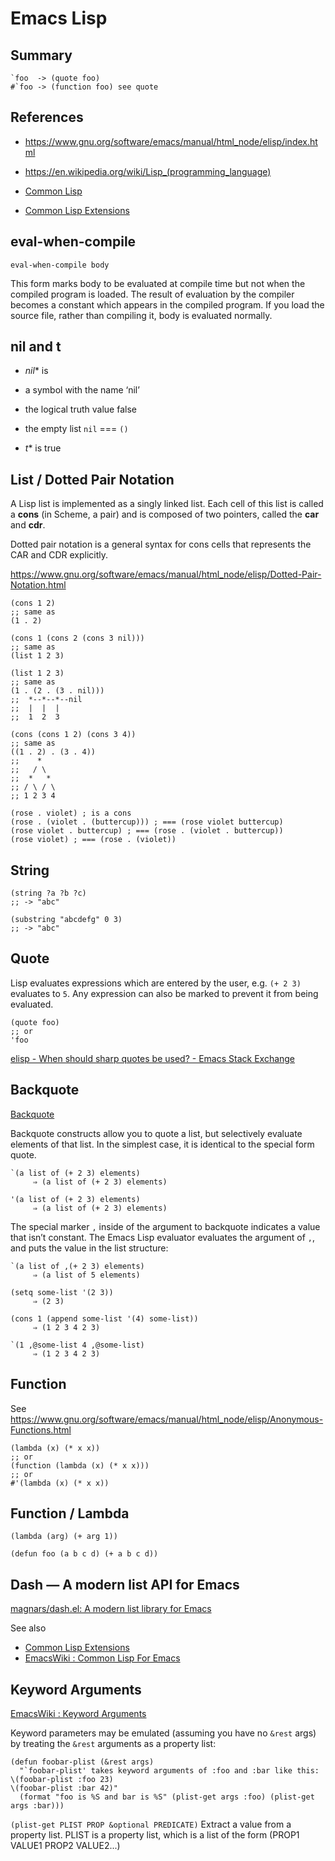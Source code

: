 # Emacs Lisp

## Summary

```
`foo  -> (quote foo)
#`foo -> (function foo) see quote
```

## References

- https://www.gnu.org/software/emacs/manual/html_node/elisp/index.html
- https://en.wikipedia.org/wiki/Lisp_(programming_language)

- [Common Lisp](https://lisp-lang.org)
- [Common Lisp Extensions](https://www.gnu.org/software/emacs/manual/html_mono/cl.html)

## eval-when-compile

`eval-when-compile body`

This form marks body to be evaluated at compile time but not when the compiled program is
loaded. The result of evaluation by the compiler becomes a constant which appears in the compiled
program. If you load the source file, rather than compiling it, body is evaluated normally.

## nil and t

- *nil** is
- a symbol with the name ‘nil’
- the logical truth value false
- the empty list `nil` === `()`

- *t** is true

## List / Dotted Pair Notation

A Lisp list is implemented as a singly linked list.
Each cell of this list is called a **cons** (in Scheme, a pair) and is composed of two pointers, called the **car** and **cdr**.

Dotted pair notation is a general syntax for cons cells that represents the CAR and CDR explicitly.

https://www.gnu.org/software/emacs/manual/html_node/elisp/Dotted-Pair-Notation.html

```
(cons 1 2)
;; same as
(1 . 2)

(cons 1 (cons 2 (cons 3 nil)))
;; same as
(list 1 2 3)

(list 1 2 3)
;; same as
(1 . (2 . (3 . nil)))
;;  *--*--*--nil
;;  |  |  |
;;  1  2  3

(cons (cons 1 2) (cons 3 4))
;; same as
((1 . 2) . (3 . 4))
;;    *
;;   / \
;;  *   *
;; / \ / \
;; 1 2 3 4

(rose . violet) ; is a cons
(rose . (violet . (buttercup))) ; === (rose violet buttercup)
(rose violet . buttercup) ; === (rose . (violet . buttercup))
(rose violet) ; === (rose . (violet))
```

## String

```
(string ?a ?b ?c)
;; -> "abc"

(substring "abcdefg" 0 3)
;; -> "abc"
```

## Quote

Lisp evaluates expressions which are entered by the user, e.g. `(+ 2 3)` evaluates to `5`.
Any expression can also be marked to prevent it from being evaluated.

```
(quote foo)
;; or
'foo
```

[elisp - When should sharp quotes be used? - Emacs Stack Exchange](https://emacs.stackexchange.com/questions/35988/when-should-sharp-quotes-be-used)


## Backquote

[Backquote](https://www.gnu.org/software/emacs/manual/html_node/elisp/Backquote.html)

Backquote constructs allow you to quote a list, but selectively evaluate elements of that list. In
the simplest case, it is identical to the special form quote.

```
`(a list of (+ 2 3) elements)
     ⇒ (a list of (+ 2 3) elements)

'(a list of (+ 2 3) elements)
     ⇒ (a list of (+ 2 3) elements)
```

The special marker `,` inside of the argument to backquote indicates a value that isn’t
constant. The Emacs Lisp evaluator evaluates the argument of `,`, and puts the value in the list
structure:

```
`(a list of ,(+ 2 3) elements)
     ⇒ (a list of 5 elements)
```

```
(setq some-list '(2 3))
     ⇒ (2 3)

(cons 1 (append some-list '(4) some-list))
     ⇒ (1 2 3 4 2 3)

`(1 ,@some-list 4 ,@some-list)
     ⇒ (1 2 3 4 2 3)
```

## Function

See https://www.gnu.org/software/emacs/manual/html_node/elisp/Anonymous-Functions.html

```
(lambda (x) (* x x))
;; or
(function (lambda (x) (* x x)))
;; or
#'(lambda (x) (* x x))
```

## Function / Lambda

```
(lambda (arg) (+ arg 1))

(defun foo (a b c d) (+ a b c d))
```

## Dash — A modern list API for Emacs

[magnars/dash.el: A modern list library for Emacs](https://github.com/magnars/dash.el)

See also
- [Common Lisp Extensions](https://www.gnu.org/software/emacs/manual/html_node/cl/)
- [EmacsWiki : Common Lisp For Emacs](https://www.emacswiki.org/emacs/CommonLispForEmacs)

## Keyword Arguments

[EmacsWiki : Keyword Arguments](https://www.emacswiki.org/emacs/KeywordArguments)

Keyword parameters may be emulated (assuming you have no `&rest` args) by treating the `&rest` arguments
as a property list:

```
(defun foobar-plist (&rest args)
  "`foobar-plist' takes keyword arguments of :foo and :bar like this:
\(foobar-plist :foo 23)
\(foobar-plist :bar 42)"
  (format "foo is %S and bar is %S" (plist-get args :foo) (plist-get args :bar)))
```

`(plist-get PLIST PROP &optional PREDICATE)`
Extract a value from a property list.
PLIST is a property list, which is a list of the form (PROP1 VALUE1 PROP2 VALUE2...)
